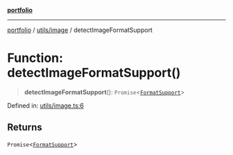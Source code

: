 [**portfolio**](../../../README.md)

***

[portfolio](../../../modules.md) / [utils/image](../README.md) / detectImageFormatSupport

# Function: detectImageFormatSupport()

> **detectImageFormatSupport**(): `Promise`\<[`FormatSupport`](../interfaces/FormatSupport.md)\>

Defined in: [utils/image.ts:6](https://github.com/tnorlund/Portfolio/blob/1071c17860a98d5707eff18071ee50e4f554491c/portfolio/utils/image.ts#L6)

## Returns

`Promise`\<[`FormatSupport`](../interfaces/FormatSupport.md)\>
